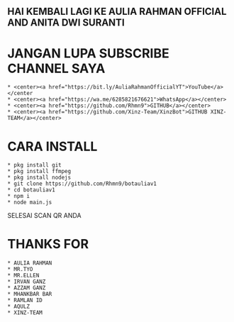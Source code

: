 ## HAI KEMBALI LAGI KE AULIA RAHMAN OFFICIAL AND ANITA DWI SURANTI

# JANGAN LUPA SUBSCRIBE CHANNEL SAYA 
```
* <center><a href="https://bit.ly/AuliaRahmanOfficialYT">YouTube</a></center
* <center><a href="https://wa.me/6285821676621">WhatsApp</a></center>
* <center><a href="https://github.com/Rhmn9">GITHUB</a></center>
* <center><a href="https://github.com/Xinz-Team/XinzBot">GITHUB XINZ-TEAM</a></center>
```

# CARA INSTALL
```
* pkg install git
* pkg install ffmpeg
* pkg install nodejs
* git clone https://github.com/Rhmn9/botauliav1
* cd botauliav1
* npm i
* node main.js
```
SELESAI SCAN QR ANDA 

# THANKS FOR
```
* AULIA RAHMAN
* MR.TYO
* MR.ELLEN
* IRVAN GANZ
* AZZAM GANZ
* MHANKBAR BAR
* RAMLAN ID
* AQULZ
* XINZ-TEAM
```
